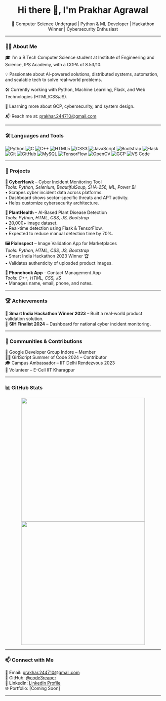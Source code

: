 <!-- README.md -->

<h1 align="center">Hi there 👋, I'm Prakhar Agrawal</h1>
<p align="center">🚀 Computer Science Undergrad | Python & ML Developer | Hackathon Winner | Cybersecurity Enthusiast</p>

---

### 👨‍💻 About Me

🎓 I’m a B.Tech Computer Science student at Institute of Engineering and Science, IPS Academy, with a CGPA of 8.53/10.

💡 Passionate about AI-powered solutions, distributed systems, automation, and scalable tech to solve real-world problems.

🛠️ Currently working with Python, Machine Learning, Flask, and Web Technologies (HTML/CSS/JS).

🧠 Learning more about GCP, cybersecurity, and system design. 

📬 Reach me at: [prakhar.244710@gmail.com](mailto:prakhar.244710@gmail.com)

---

### 🛠️ Languages and Tools

![Python](https://img.shields.io/badge/-Python-3776AB?style=flat&logo=python&logoColor=white)
![C](https://img.shields.io/badge/-C-00599C?style=flat&logo=c)
![C++](https://img.shields.io/badge/-C++-00599C?style=flat&logo=c%2B%2B)
![HTML5](https://img.shields.io/badge/-HTML5-E34F26?style=flat&logo=html5&logoColor=white)
![CSS3](https://img.shields.io/badge/-CSS3-1572B6?style=flat&logo=css3)
![JavaScript](https://img.shields.io/badge/-JavaScript-F7DF1E?style=flat&logo=javascript&logoColor=black)
![Bootstrap](https://img.shields.io/badge/-Bootstrap-563D7C?style=flat&logo=bootstrap)
![Flask](https://img.shields.io/badge/-Flask-000000?style=flat&logo=flask)
![Git](https://img.shields.io/badge/-Git-F05032?style=flat&logo=git)
![GitHub](https://img.shields.io/badge/-GitHub-181717?style=flat&logo=github)
![MySQL](https://img.shields.io/badge/-MySQL-4479A1?style=flat&logo=mysql)
![TensorFlow](https://img.shields.io/badge/-TensorFlow-FF6F00?style=flat&logo=tensorflow)
![OpenCV](https://img.shields.io/badge/-OpenCV-5C3EE8?style=flat&logo=opencv)
![GCP](https://img.shields.io/badge/-GCP-4285F4?style=flat&logo=googlecloud)
![VS Code](https://img.shields.io/badge/-VSCode-007ACC?style=flat&logo=visual-studio-code)

---

### 💼 Projects

**🔐 CyberHawk** – Cyber Incident Monitoring Tool  
_Tools: Python, Selenium, BeautifulSoup, SHA-256, ML, Power BI_  
• Scrapes cyber incident data across platforms.  
• Dashboard shows sector-specific threats and APT activity.  
• Helps customize cybersecurity architecture.

**🌿 PlantHealth** – AI-Based Plant Disease Detection  
_Tools: Python, HTML, CSS, JS, Bootstrap_  
• 20,000+ image dataset.  
• Real-time detection using Flask & TensorFlow.  
• Expected to reduce manual detection time by 70%.

**🖼️ PixInspect** – Image Validation App for Marketplaces  
_Tools: Python, HTML, CSS, JS, Bootstrap_  
• Smart India Hackathon 2023 Winner 🏆  
• Validates authenticity of uploaded product images.

**📇 Phonebook App** – Contact Management App  
_Tools: C++, HTML, CSS, JS_  
• Manages name, email, phone, and notes.

---

### 🏆 Achievements

🏅 **Smart India Hackathon Winner 2023** – Built a real-world product validation solution.  
🏅 **SIH Finalist 2024** – Dashboard for national cyber incident monitoring.

---

### 🤝 Communities & Contributions

👥 Google Developer Group Indore – Member  
👩‍💻 GirlScript Summer of Code 2024 – Contributor  
🎓 Campus Ambassador – IIT Delhi Rendezvous 2023  
📣 Volunteer – E-Cell IIT Kharagpur

---

### 📊 GitHub Stats

<p align="center">
  <img src="https://github-readme-stats.vercel.app/api?username=code3reaper&show_icons=true&theme=radical" width="400"/>
  <img src="https://github-readme-stats.vercel.app/api/top-langs/?username=code3reaper&layout=compact&theme=radical" width="400"/>
</p>

---

### 📫 Connect with Me

📧 Email: [prakhar.244710@gmail.com](mailto:prakhar.244710@gmail.com)  
🐙 GitHub: [@code3reaper](https://github.com/code3reaper)  
🔗 LinkedIn: [LinkedIn Profile](https://linkedin.com/in/your-linkedin-here)  
🌐 Portfolio: [Coming Soon]

---
